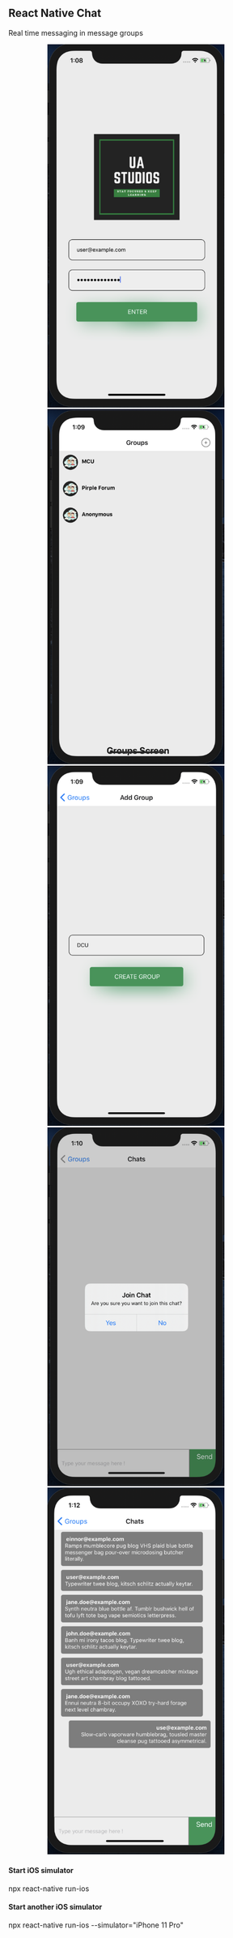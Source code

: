 ## React Native Chat

Real time messaging in message groups

<p align="center">
  <img src="screenshots/login.png" width="350" alt="Login" />

  <img src="screenshots/groups.png" width="350" alt="Groups Lising" />

  <img src="screenshots/new-group.png" width="350" alt="Create Group" />

  <img src="screenshots/join-group.png" width="350" alt="Join Group" />

  <img src="screenshots/chat.png" width="350" alt="Group Chat" />
</p>

#### Start iOS simulator

npx react-native run-ios

#### Start another iOS simulator

npx react-native run-ios --simulator="iPhone 11 Pro"
